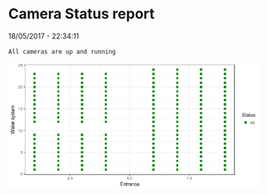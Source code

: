 Camera Status report
================
18/05/2017 - 22:34:11

    All cameras are up and running

![](camreport_files/figure-markdown_github/unnamed-chunk-2-1.png)
